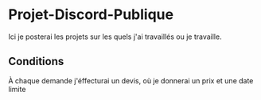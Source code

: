 # Projet-Discord-Publique
Ici je posterai les projets sur les quels j'ai travaillés ou je travaille.

## Conditions
À chaque demande j'éffecturai un devis, où je donnerai un prix et une date limite
